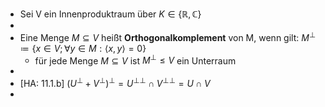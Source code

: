 - Sei V ein Innenproduktraum über $K\in\left\lbrace\mathbb{R},\mathbb{C}\right\rbrace$
-
- Eine Menge $M\subseteq V$ heißt **Orthogonalkomplement** von M, wenn gilt: $M^{\bot}\coloneqq \left\lbrace x\in V;\forall y\in M:\langle x,y\rangle=0\right\rbrace$
	- für jede Menge $M\subseteq V$ ist $M^{\bot}\leq V$ ein Unterraum
-
- [HA: 11.1.b] $\left(U^{\bot}+V^{\bot}\right)^{\bot}=U^{\bot\bot}\cap V^{\bot\bot}=U\cap V$
-
